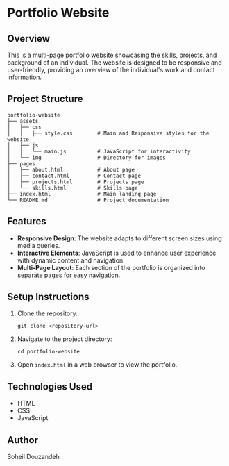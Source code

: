 # Portfolio Website

## Overview
This is a multi-page portfolio website showcasing the skills, projects, and background of an individual. The website is designed to be responsive and user-friendly, providing an overview of the individual's work and contact information.

## Project Structure
```
portfolio-website
├── assets
│   ├── css
│   │   ├── style.css        # Main and Responsive styles for the website
│   ├── js
│   │   └── main.js          # JavaScript for interactivity
│   └── img                  # Directory for images
├── pages
│   ├── about.html           # About page
│   ├── contact.html         # Contact page
│   ├── projects.html        # Projects page
│   └── skills.html          # Skills page
├── index.html               # Main landing page
└── README.md                # Project documentation
```

## Features
- **Responsive Design**: The website adapts to different screen sizes using media queries.
- **Interactive Elements**: JavaScript is used to enhance user experience with dynamic content and navigation.
- **Multi-Page Layout**: Each section of the portfolio is organized into separate pages for easy navigation.

## Setup Instructions
1. Clone the repository:
   ```
   git clone <repository-url>
   ```
2. Navigate to the project directory:
   ```
   cd portfolio-website
   ```
3. Open `index.html` in a web browser to view the portfolio.

## Technologies Used
- HTML
- CSS
- JavaScript

## Author
Soheil Douzandeh      
